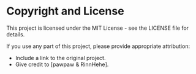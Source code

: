 # Copyright and License

This project is licensed under the MIT License - see the LICENSE file for details. 

If you use any part of this project, please provide appropriate attribution:
- Include a link to the original project.
- Give credit to [pawpaw & RinnHehe].
